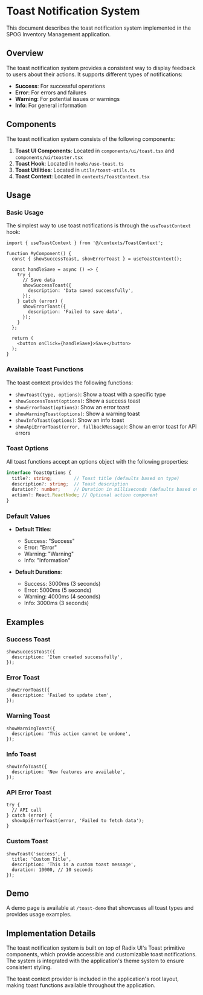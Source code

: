 # Toast Notification System

This document describes the toast notification system implemented in the SPOG Inventory Management application.

## Overview

The toast notification system provides a consistent way to display feedback to users about their actions. It supports different types of notifications:

- **Success**: For successful operations
- **Error**: For errors and failures
- **Warning**: For potential issues or warnings
- **Info**: For general information

## Components

The toast notification system consists of the following components:

1. **Toast UI Components**: Located in `components/ui/toast.tsx` and `components/ui/toaster.tsx`
2. **Toast Hook**: Located in `hooks/use-toast.ts`
3. **Toast Utilities**: Located in `utils/toast-utils.ts`
4. **Toast Context**: Located in `contexts/ToastContext.tsx`

## Usage

### Basic Usage

The simplest way to use toast notifications is through the `useToastContext` hook:

```tsx
import { useToastContext } from '@/contexts/ToastContext';

function MyComponent() {
  const { showSuccessToast, showErrorToast } = useToastContext();

  const handleSave = async () => {
    try {
      // Save data
      showSuccessToast({
        description: 'Data saved successfully',
      });
    } catch (error) {
      showErrorToast({
        description: 'Failed to save data',
      });
    }
  };

  return (
    <button onClick={handleSave}>Save</button>
  );
}
```

### Available Toast Functions

The toast context provides the following functions:

- `showToast(type, options)`: Show a toast with a specific type
- `showSuccessToast(options)`: Show a success toast
- `showErrorToast(options)`: Show an error toast
- `showWarningToast(options)`: Show a warning toast
- `showInfoToast(options)`: Show an info toast
- `showApiErrorToast(error, fallbackMessage)`: Show an error toast for API errors

### Toast Options

All toast functions accept an options object with the following properties:

```typescript
interface ToastOptions {
  title?: string;        // Toast title (defaults based on type)
  description?: string;  // Toast description
  duration?: number;     // Duration in milliseconds (defaults based on type)
  action?: React.ReactNode; // Optional action component
}
```

### Default Values

- **Default Titles**:
  - Success: "Success"
  - Error: "Error"
  - Warning: "Warning"
  - Info: "Information"

- **Default Durations**:
  - Success: 3000ms (3 seconds)
  - Error: 5000ms (5 seconds)
  - Warning: 4000ms (4 seconds)
  - Info: 3000ms (3 seconds)

## Examples

### Success Toast

```tsx
showSuccessToast({
  description: 'Item created successfully',
});
```

### Error Toast

```tsx
showErrorToast({
  description: 'Failed to update item',
});
```

### Warning Toast

```tsx
showWarningToast({
  description: 'This action cannot be undone',
});
```

### Info Toast

```tsx
showInfoToast({
  description: 'New features are available',
});
```

### API Error Toast

```tsx
try {
  // API call
} catch (error) {
  showApiErrorToast(error, 'Failed to fetch data');
}
```

### Custom Toast

```tsx
showToast('success', {
  title: 'Custom Title',
  description: 'This is a custom toast message',
  duration: 10000, // 10 seconds
});
```

## Demo

A demo page is available at `/toast-demo` that showcases all toast types and provides usage examples.

## Implementation Details

The toast notification system is built on top of Radix UI's Toast primitive components, which provide accessible and customizable toast notifications. The system is integrated with the application's theme system to ensure consistent styling.

The toast context provider is included in the application's root layout, making toast functions available throughout the application.
